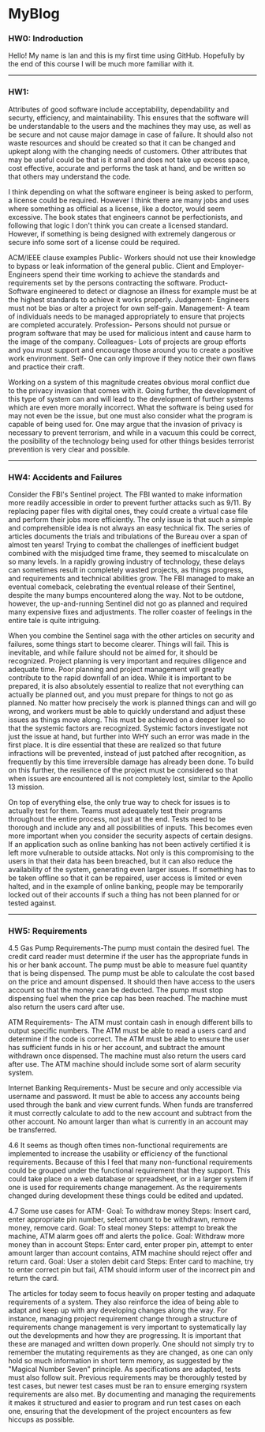 # MyBlog

### HW0: Indroduction
Hello! My name is Ian and this is my first time using GitHub. Hopefully by the end of this course I will be much more familiar with it.

***

### HW1:
Attributes of good software include acceptability, dependability and securty, efficiency, and maintainability. This ensures that the software will be understandable to the users and the machines they may use, as well as be secure and not cause major damage in case of failure. It should also not waste resources and should be created so that it can be changed and upkept along with the changing needs of customers. Other attributes that may be useful could be that is it small and does not take up excess space, cost effective, accurate and performs the task at hand, and be written so that others may understand the code.

I think depending on what the software engineer is being asked to perform, a license could be required. However I think there are many jobs and uses where something as official as a license, like a doctor, would seem excessive. The book states that engineers cannot be perfectionists, and following that logic I don't think you can create a licensed standard. However, if something is being designed with extremely dangerous or secure info some sort of a license could be required.

ACM/IEEE clause examples
Public- Workers should not use their knowledge to bypass or leak information of the general public.
Client and Employer- Engineers spend their time working to achieve the standards and requirements set by the persons contracting the software.
Product- Software engineered to detect or diagnose an illness for example must be at the highest standards to achieve it works properly.
Judgement- Engineers must not be bias or alter a project for own self-gain.
Management- A team of individuals needs to be managed appropriately to ensure that projects are completed accurately.
Profession- Persons should not pursue or program software that may be used for malicious intent and cause harm to the image of the company.
Colleagues- Lots of projects are group efforts and you must support and encourage those around you to create a positive work environment.
Self- One can only improve if they notice their own flaws and practice their craft.

Working on a system of this magnitude creates obvious moral conflict due to the privacy invasion that comes with it. Going further, the development of this type of system can and will lead to the development of further systems which are even more morally incorrect. What the software is being used for may not even be the issue, but one must also consider what the program is capable of being used for. One may argue that the invasion of privacy is necessary to prevent terrorism, and while in a vacuum this could be correct, the posibility of the technology being used for other things besides terrorist prevention is very clear and possible.

***

### HW4: Accidents and Failures
Consider the FBI's Sentinel project. The FBI wanted to make information more readily accessible in order to prevent further attacks such as 9/11. By replacing paper files with digital ones, they could create a virtual case file and perform their jobs more efficiently. The only issue is that such a simple and comprehensible idea is not always an easy technical fix. The series of articles documents the trials and tribulations of the Bureau over a span of almost ten years! Trying to combat the challenges of inefficient budget combined with the misjudged time frame, they seemed to miscalculate on so many levels. In a rapidly growing industry of technology, these delays can sometimes result in completely wasted projects, as things progress, and requirements and technical abilities grow. The FBI managed to make an eventual comeback, celebrating the eventual release of their Sentinel, despite the many bumps encountered along the way. Not to be outdone, however, the up-and-running Sentinel did not go as planned and required many expensive fixes and adjustments. The roller coaster of feelings in the entire tale is quite intriguing. 

When you combine the Sentinel saga with the other articles on security and failures, some things start to become clearer. Things will fail. This is inevitable, and while failure should not be aimed for, it should be recognized. Project planning is very important and requires diligence and adequate time. Poor planning and project management will greatly contribute to the rapid downfall of an idea. While it is important to be prepared, it is also absolutely essential to realize that not everything can actually be planned out, and you must prepare for things to not go as planned. No matter how precisely the work is planned things can and will go wrong, and workers must be able to quickly understand and adjust these issues as things move along. This must be achieved on a deeper level so that the systemic factors are recognized. Systemic factors investigate not just the issue at hand, but further into WHY such an error was made in the first place. It is dire essential that these are realized so that future infractions will be prevented, instead of just patched after recognition, as frequently by this time irreversible damage has already been done. To build on this further, the resilience of the project must be considered so that when issues are encountered all is not completely lost, similar to the Apollo 13 mission.

On top of everything else, the only true way to check for issues is to actually test for them. Teams must adequately test their programs throughout the entire process, not just at the end. Tests need to be thorough and include any and all possibilities of inputs. This becomes even more important when you consider the security aspects of certain designs. If an application such as online banking has not been actively certified it is left more vulnerable to outside attacks. Not only is this compromising to the users in that their data has been breached, but it can also reduce the availability of the system, generating even larger issues. If something has to be taken offline so that it can be repaired, user access is limited or even halted, and in the example of online banking, people may be temporarily locked out of their accounts if such a thing has not been planned for or tested against.


***

### HW5: Requirements
4.5 Gas Pump Requirements-The pump must contain the desired fuel. The credit card reader must determine if the user has the appropriate funds in his or her bank account. The pump must be able to measure fuel quantity that is being dispensed. The pump must be able to calculate the cost based on the price and amount dispensed. It should then have access to the users account so that the money can be deducted. The pump must stop dispensing fuel when the price cap has been reached. The machine must also return the users card after use.

ATM Requirements- The ATM must contain cash in enough different bills to output specific numbers. The ATM must be able to read a users card and determine if the code is correct. The ATM must be able to ensure the user has sufficient funds in his or her account, and subtract the amount withdrawn once dispensed. The machine must also return the users card after use. The ATM machine should include some sort of alarm security system.

Internet Banking Requirements- Must be secure and only accessible via username and password. It must be able to access any accounts being used through the bank and view current funds. When funds are transferred it must correctly calculate to add to the new account and subtract from the other account. No amount larger than what is currently in an account may be transferred.

4.6 It seems as though often times non-functional requirements are implemented to increase the usability or efficiency of the functional requirements. Because of this I feel that many non-functional requirements could be grouped under the functional requirement that they support. This could take place on a web database or spreadsheet, or in a larger system if one is used for requirements change management. As the requirements changed during development these things could be edited and updated.

4.7 Some use cases for ATM-  Goal: To withdraw money  Steps: Insert card, enter appropriate pin number, select amount to be withdrawn, remove money, remove card.    Goal: To steal money Steps: attempt to break the machine, ATM alarm goes off and alerts the police.     Goal: Withdraw more money than in account   Steps: Enter card, enter proper pin, attempt to enter amount larger than account contains, ATM machine should reject offer and return card.      Goal: User a stolen debit card  Steps: Enter card to machine, try to enter correct pin but fail, ATM should inform user of the incorrect pin and return the card. 

The articles for today seem to focus heavily on proper testing and adaquate requirements of a system. They also reinforce the idea of being able to adapt and keep up with any developing changes along the way. For instance, managing project requirement change through a structure of requirements change management is very important to systematically lay out the developments and how they are progressing. It is important that these are managed and written down properly. One should not simply try to remember the mutating requirements as they are changed, as one can only hold so much information in short term memory, as suggested by the "Magical Number Seven" principle.
As specifications are adapted, tests must also follow suit. Previous requirements may be thoroughly tested by test cases, but newer test cases must be ran to ensure emerging rsystem requirements are also met. By documenting and managing the requirements it makes it structured and easier to program and run test cases on each one, ensuring that the development of the project encounters as few hiccups as possible.
